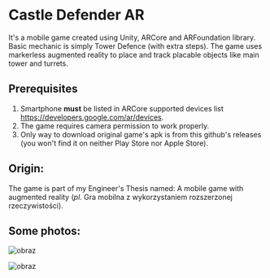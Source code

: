 # Castle Defender AR
It's a mobile game created using Unity, ARCore and ARFoundation library. Basic mechanic is simply Tower Defence (with extra steps). 
The game uses markerless augmented reality to place and track placable objects like main tower and turrets.

## Prerequisites
1. Smartphone **must** be listed in ARCore supported devices list https://developers.google.com/ar/devices.
2. The game requires camera permission to work properly.
3. Only way to download original game's apk is from this github's releases (you won't find it on neither Play Store nor Apple Store).

## Origin: 
The game is part of my Engineer's Thesis named: A mobile game with augmented reality (_pl._ Gra mobilna z wykorzystaniem rozszerzonej rzeczywistości).

## Some photos:


![obraz](https://user-images.githubusercontent.com/56605429/152194039-55b4c3f0-d4ac-4e03-b607-df3b8ec7e51d.png)

![obraz](https://user-images.githubusercontent.com/56605429/152191553-c56aab1b-7f33-4dd6-a728-05ea681cd638.png)
